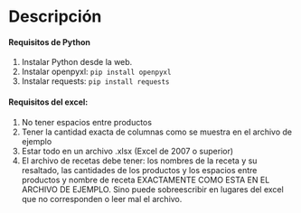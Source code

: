 # Descripción 

#### Requisitos de Python

1. Instalar Python desde la web.
2. Instalar openpyxl: `pip install openpyxl` 
3. Instalar requests: `pip install requests` 

#### Requisitos del excel:

1. No tener espacios entre productos
2. Tener la cantidad exacta de columnas como se muestra en el archivo de ejemplo
3. Estar todo en un archivo .xlsx (Excel de 2007 o superior)
4. El archivo de recetas debe tener: los nombres de la receta y su resaltado, las cantidades de los productos y los espacios entre productos y nombre de receta EXACTAMENTE COMO ESTA EN EL ARCHIVO DE EJEMPLO. Sino puede sobreescribir en lugares del excel que no corresponden o leer mal el archivo.   
